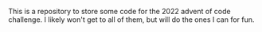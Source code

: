 This is a repository to store some code for the 2022 advent of code challenge. I likely won't get to all of them, but will do the ones I can for fun.

